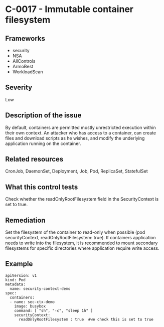 # C-0017 - Immutable container filesystem

## Frameworks
* security
* NSA
* AllControls
* ArmoBest
* WorkloadScan
 
## Severity
Low

## Description of the issue
By default, containers are permitted mostly unrestricted execution within their own context. An attacker who has access to a container, can create files and download scripts as he wishes, and modify the underlying application running on the container. 
 
## Related resources
CronJob, DaemonSet, Deployment, Job, Pod, ReplicaSet, StatefulSet
 
## What this control tests 
Check whether the readOnlyRootFilesystem field in the SecurityContext is set to true. 
 
## Remediation
Set the filesystem of the container to read-only when possible (pod securityContext, readOnlyRootFilesystem: true). If containers application needs to write into the filesystem, it is recommended to mount secondary filesystems for specific directories where application require write access.
 
## Example
```
apiVersion: v1
kind: Pod
metadata:
  name: security-context-demo
spec:
  containers:
  - name: sec-ctx-demo
    image: busybox
    command: [ "sh", "-c", "sleep 1h" ]
    securityContext:
      readOnlyRootFilesystem : true  #we check this is set to true
```
